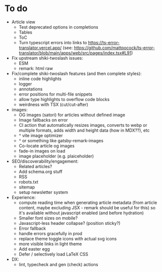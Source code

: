 # To do

- Article view
  - Test deprecated options in completions
  - Tables
  - ToC
  - Turn typescript errors into links to https://ts-error-translator.vercel.app/ (see: https://github.com/mattpocock/ts-error-translator/blob/main/apps/web/src/pages/index.tsx#L91)
- Fix upstream shiki-twoslash issues:
  - ESM
  - remark: html raw
- Fix/complete shiki-twoslash features (and then complete styles):
  - inline code highlights
  - logger
  - annotations
  - error positions for multi-file snippets
  - allow type highlights to overflow code blocks
  - weirdness with TSX (cut/cut-after)
- images:
  - OG images (satori) for articles without defined image
  - Image fallbacks on error
  - CI action that automatically resizes images, converts to webp or multiple formats, adds width and height data (how in MDX??), etc
  - ^ vite image optimizer
  - ^ or something like gatsby-remark-images
  - Co-locate article og images
  - fade-in images on load
  - image placeholder (e.g. plaiceholder)
- SEO/discoverability/engagement:
  - Related articles?
  - Add schema.org stuff
  - RSS
  - robots.txt
  - sitemap
  - setup newsletter system
- Experience:
  - compute reading time when generating article metadata (from article content, maybe excluding JSX - remark should be useful for this) so it's available without javascript enabled (and before hydration)
  - Smaller font sizes on mobile?
  - Javascript-less header collapse? (position sticky?)
  - Error fallback
  - handle errors gracefully in prod
  - replace theme toggle icons with actual svg icons
  - more visible links in light theme
  - Add easter egg
  - Defer / selectively load LaTeX CSS
- DX:
  - lint, typecheck and gen (check) actions
